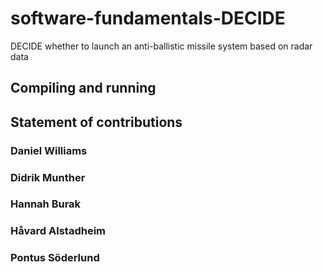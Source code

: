 # software-fundamentals-DECIDE

DECIDE whether to launch an anti-ballistic missile system based on radar data

## Compiling and running

## Statement of contributions

### Daniel Williams

### Didrik Munther

### Hannah Burak

### Håvard Alstadheim

### Pontus Söderlund
